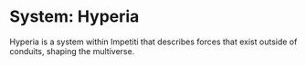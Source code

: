 # System: Hyperia

Hyperia is a system within Impetiti that describes forces that exist outside of conduits, shaping the multiverse.